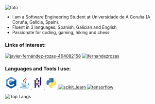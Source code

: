 ![foto](https://github.com/jfrozas/jfrozas/assets/91458621/2f324611-a887-459d-86e6-bcc40c8d63a3)

- I am a Software Engineering Student at Universidade de A Coruña (A Coruña, Galicia, Spain).
- Fluent in 3 languages: Spanish, Galician and English
- Passionate for coding, gaming, hiking and chess


<h3 align="left">Links of interest:</h3>
<p align="left">
<a href="https://linkedin.com/in/javier-fernández-rozas-464082158" target="blank"><img align="center" src="https://raw.githubusercontent.com/rahuldkjain/github-profile-readme-generator/master/src/images/icons/Social/linked-in-alt.svg" alt="javier-fernández-rozas-464082158" height="30" width="40" /></a>
<a href="https://www.leetcode.com/jfernandezrozas" target="blank"><img align="center" src="https://raw.githubusercontent.com/rahuldkjain/github-profile-readme-generator/master/src/images/icons/Social/leet-code.svg" alt="jfernandezrozas" height="30" width="40" /></a>
</p>

<h3 align="left">Languages and Tools I use:</h3>
<p align="left"> <a href="https://www.cprogramming.com/" target="_blank" rel="noreferrer"> <img src="https://raw.githubusercontent.com/devicons/devicon/master/icons/c/c-original.svg" alt="c" width="40" height="40"/> </a> <a href="https://www.java.com" target="_blank" rel="noreferrer"> <img src="https://raw.githubusercontent.com/devicons/devicon/master/icons/java/java-original.svg" alt="java" width="40" height="40"/> </a> <a href="https://pandas.pydata.org/" target="_blank" rel="noreferrer"> <img src="https://raw.githubusercontent.com/devicons/devicon/2ae2a900d2f041da66e950e4d48052658d850630/icons/pandas/pandas-original.svg" alt="pandas" width="40" height="40"/> </a> <a href="https://www.python.org" target="_blank" rel="noreferrer"> <img src="https://raw.githubusercontent.com/devicons/devicon/master/icons/python/python-original.svg" alt="python" width="40" height="40"/> </a> <a href="https://scikit-learn.org/" target="_blank" rel="noreferrer"> <img src="https://upload.wikimedia.org/wikipedia/commons/0/05/Scikit_learn_logo_small.svg" alt="scikit_learn" width="40" height="40"/> </a> <a href="https://www.tensorflow.org" target="_blank" rel="noreferrer"> <img src="https://www.vectorlogo.zone/logos/tensorflow/tensorflow-icon.svg" alt="tensorflow" width="40" height="40"/> </a> </p>

![Top Langs](https://github-readme-stats.vercel.app/api/top-langs/?username=jfrozas&size_weight=0.5&count_weight=0.5)
